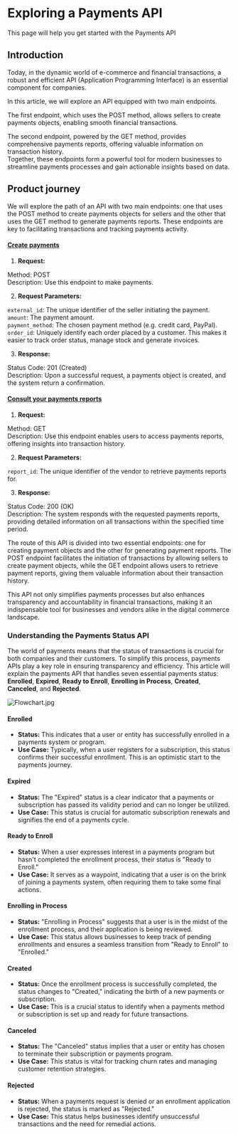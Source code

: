 # Exploring a Payments API

This page will help you get started with the Payments API

## Introduction

Today, in the dynamic world of e-commerce and financial transactions, a robust and efficient API (Application Programming Interface) is an essential component for companies.

In this article, we will explore an API equipped with two main endpoints.

The first endpoint, which uses the POST method, allows sellers to create payments objects, enabling smooth financial transactions. 

The second endpoint, powered by the GET method, provides comprehensive payments reports, offering valuable information on transaction history.  
Together, these endpoints form a powerful tool for modern businesses to streamline payments processes and gain actionable insights based on data.

## Product journey

We will explore the path of an API with two main endpoints: one that uses the POST method to create payments objects for sellers and the other that uses the GET method to generate payments reports. These endpoints are key to facilitating transactions and tracking payments activity.

#### [Create payments](https://matthewsls.stoplight.io/docs/intro-docs-reference/api%2Fpayments-json%2Foperations%2Fcreate-a-payment)

1. **Request:**

Method: POST  
Description: Use this endpoint to make payments.

2. **Request Parameters:**

`external_id`: The unique identifier of the seller initiating the payment.  
`amount`: The payment amount.  
`payment_method`: The chosen payment method (e.g. credit card, PayPal).  
`order_id`: Uniquely identify each order placed by a customer. This makes it easier to track order status, manage stock and generate invoices.

3. **Response:**

Status Code: 201 (Created)  
Description: Upon a successful request, a payments object is created, and the system return a confirmation.

#### [Consult your payments reports](https://matthewsls.stoplight.io/docs/intro-docs-reference/api%2Fpayments-json%2Foperations%2Fget-a-payment)

1. **Request:**

Method: GET  
Description: Use this endpoint enables users to access payments reports, offering insights into transaction history.

2. **Request Parameters:**

`report_id`: The unique identifier of the vendor to retrieve payments reports for.

3. **Response:**

Status Code: 200 (OK)  
Description: The system responds with the requested payments reports, providing detailed information on all transactions within the specified time period.

The route of this API is divided into two essential endpoints: one for creating payment objects and the other for generating payment reports. The POST endpoint facilitates the initiation of transactions by allowing sellers to create payment objects, while the GET endpoint allows users to retrieve payment reports, giving them valuable information about their transaction history.

This API not only simplifies payments processes but also enhances transparency and accountability in financial transactions, making it an indispensable tool for businesses and vendors alike in the digital commerce landscape.

### Understanding the Payments Status API

The world of payments means that the status of transactions is crucial for both companies and their customers. To simplify this process, payments APIs play a key role in ensuring transparency and efficiency. This article will explain the payments API that handles seven essential payments status: **Enrolled**, **Expired**, **Ready to Enroll**, **Enrolling in Process**, **Created**, **Canceled**, and **Rejected**.

![Flowchart.jpg](../assets/images/Flowchart.jpg "Flow status")


#### Enrolled

- **Status:** This indicates that a user or entity has successfully enrolled in a payments system or program.
- **Use Case:** Typically, when a user registers for a subscription, this status confirms their successful enrollment. This is an optimistic start to the payments journey.

#### Expired

- **Status:** The "Expired" status is a clear indicator that a payments or subscription has passed its validity period and can no longer be utilized.
- **Use Case:** This status is crucial for automatic subscription renewals and signifies the end of a payments cycle.

#### Ready to Enroll

- **Status:** When a user expresses interest in a payments program but hasn't completed the enrollment process, their status is "Ready to Enroll."
- **Use Case:** It serves as a waypoint, indicating that a user is on the brink of joining a payments system, often requiring them to take some final actions.

#### Enrolling in Process

- **Status:** "Enrolling in Process" suggests that a user is in the midst of the enrollment process, and their application is being reviewed.
- **Use Case:** This status allows businesses to keep track of pending enrollments and ensures a seamless transition from "Ready to Enroll" to "Enrolled."

#### Created

- **Status:** Once the enrollment process is successfully completed, the status changes to "Created," indicating the birth of a new payments or subscription.
- **Use Case:** This is a crucial status to identify when a payments method or subscription is set up and ready for future transactions.

#### Canceled

- **Status:** The "Canceled" status implies that a user or entity has chosen to terminate their subscription or payments program.
- **Use Case:** This status is vital for tracking churn rates and managing customer retention strategies.

#### Rejected

- **Status:** When a payments request is denied or an enrollment application is rejected, the status is marked as "Rejected."
- **Use Case:** This status helps businesses identify unsuccessful transactions and the need for remedial actions.
